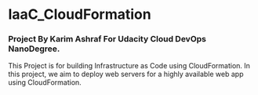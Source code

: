# IaaC_CloudFormation
### Project By Karim Ashraf For Udacity Cloud DevOps NanoDegree.
This Project is for building Infrastructure as Code using CloudFormation.
In this project, we aim to  deploy web servers for a highly available web app using CloudFormation.

